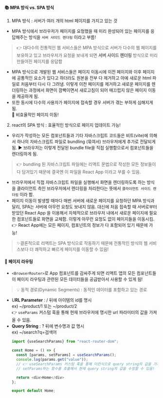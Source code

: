 #### 📚 MPA 방식 vs. SPA 방식  
1. MPA 방식 : 서버가 여러 개의 html 페이지를 가지고 있는 것
- MPA 방식에서 브라우저가 페이지를 요청했을 때 미리 완성되어 있는 페이지를 응답해주는 방식을 `서버 사이드 렌더링` 이라고 부름!  
> 👉 대다수의 전통적인 웹 서비스들은 MPA 방식으로 서버가 다수의 웹 페이지를 보유하고 있고 브라우저가 요청을 보내게 되면 **서버 사이드 렌더링** 방식으로 미리 만들어진 페이지를 응답함  
- MPA 방식으로 개발된 웹 서비스들은 페이지 이동시에 이전 페이지와 이후 페이지에 공통적인 요소가 있다고 하더라도 원본을 전부 다 제거하고 아예 새로운 html 파일로 처음부터 다시 다 그려냄. 이렇게 이전 페이지를 제거하고 새로운 페이지를 렌더링하는 과정에서 화면이 깜빡이면서 새로고침이 되어 매끄럽지 않은 페이지 이동을 제공하게 됨.  
- 또한 동시에 다수의 사용자가 페이지에 접속할 경우 서버가 겪는 부하게 심해지게 됨.  
🚨 비효율적인 페이지 이동!  

2. react의 SPA 방식 : 효율적인 방식으로 페이지 업데이트 가능!  
- 우리가 작성하는 모든 컴포넌트들과 기타 자바스크립트 코드들은 비트(vite)에 의해서 하나의 자바스크립트 파일로 bundling (묶여서) 브라우저에게 추가로 전달되게 됨. ▶ 브라우저는 이렇게 전달된 bundle file을 직접 실행함으로서 컴포넌트들을 렌더링하게 됨.  
> 👉 bundling 된 자바스크립트 파일에는 리액트 문법으로 작성한 모든 정보들이 다 담겨있기 때문에 결국엔 이 파일을 React App 이라고 부를 수 있음.  
- 브라우저에서 직접 자바스크립트 파일을 실행해서 화면을 렌더링하도록 하는 방식을 클라이언트 측인 브라우저에서 렌더링을 처리한다는 뜻에서 `클라이언트 사이드 렌더링` 이라 함.  
- 페이지 이동이 발생할 때마다 매번 서버에 새로운 페이지를 요청하던 MPA 방식과 달리, SPA는 서버에 아무런 요청도 보내지 않음. 대신에 처음 접속할 때 서버로부터 받았던 React App 을 이용해서 자체적으로 브라우저 내에서 새로운 페이지에 필요한 컴포넌트들로 화면을 교체함. 이렇게 아무런 요청도 없이 페이지들을 이동시킴.
👉 React App에는 모든 페이지, 컴포넌트의 정보가 다 포함되어 있기 때문에 가능!  

> ✨결론적으로 리액트는 SPA 방식으로 작동하기 때문에 전통적인 방식의 웹 서비스보다 더 쾌적하고 빠르게 페이지를 이동할 수 있음!  

#### 📙 페이지 라우팅  
- `<BrowserRouter>`로 App 컴포넌트를 감싸주게 되면 리액트 앱의 모든 컴포넌트들이 페이지 라우팅과 관련된 모든 데이터들을 공급받아서 사용할 수 있게 됨!  
> 💡 동적 경로(Dynamic Segments) : 동적인 데이터를 포함하고 있는 경로  
  - U**RL Parameter** : / 뒤에 아이템의 id를 명시  
  ex) ~/product/1 또는 ~/product/2  
  👉 `useParams` 커스텀 훅을 통해 현재 브라우저에 명시한 url 파라미터의 값을 가져올 수 있음.  
  - **Query String** : ? 뒤에 변수명과 값 명시  
  ex) ~/search?q=검색어  
    ```javascript
    import {useSearchParams} from "react-router-dom";

    const Home = () => {
      const [params, setParams] = useSearchParams();
      console.log(params.get("value"));
      // 👉 useSearchParams 커스텀 훅을 통해 이런식으로 query string의 값을 가져올 수 있음.
      // setParams하는 함수를 호출해서 현재 query string의 값을 수정할 수 있음!

      return <div>Home</div>
    };

    export default Home;
    ```
